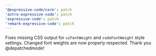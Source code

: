 ```yaml
---
'@expressive-code/core': patch
'astro-expressive-code': patch
'expressive-code': patch
'remark-expressive-code': patch
---
```


Fixes missing CSS output for `uiFontWeight` and `codeFontWeight` style settings. Changed font weights are now properly respected. Thank you @depatchedmode!

